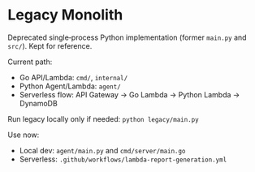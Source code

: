 Legacy Monolith
===============

Deprecated single‑process Python implementation (former `main.py` and `src/`). Kept for reference.

Current path:
- Go API/Lambda: `cmd/`, `internal/`
- Python Agent/Lambda: `agent/`
- Serverless flow: API Gateway → Go Lambda → Python Lambda → DynamoDB

Run legacy locally only if needed: `python legacy/main.py`

Use now:
- Local dev: `agent/main.py` and `cmd/server/main.go`
- Serverless: `.github/workflows/lambda-report-generation.yml`
